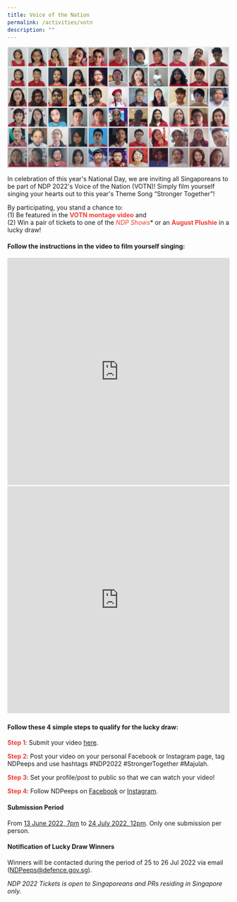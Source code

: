 ```yaml
---
title: Voice of the Nation
permalink: /activities/votn
description: ""
---
```

![](/images/votn_montage.jpg)

In celebration of this year's National Day, we are inviting all Singaporeans to be part of NDP 2022's Voice of the Nation (VOTN)! Simply film yourself singing your hearts out to this year's Theme Song “Stronger Together”!

By participating, you stand a chance to: 
<br>(1) Be featured in the **<font color="#ee3e35">VOTN montage video</font>** and 
<br>(2) Win a pair of tickets to one of the **<font color="#ee3e35">NDP Shows*</font>** or an **<font color="#ee3e35">August Plushie</font>** in a lucky draw!

#### Follow the instructions in the video to film yourself singing:

<iframe width="100%" frameborder="0" height="515" src="https://www.youtube.com/embed/IScTJbj_6kc" title="VOTN Instructions" frameborder="0" allowfullscreen></iframe>

<iframe width="100%" frameborder="0" height="515" src="https://www.youtube.com/embed/IScTJbj_6kc" title="NDP" frameborder="0" allowfullscreen></iframe>

#### Follow these 4 simple steps to qualify for the lucky draw:
**<font color="#ee3e35">Step 1</font>**: Submit your video <a href="https://unearthedproductions.com.sg/ndp-2022-votn/" target="_blank">here</a>.

**<font color="#ee3e35">Step 2</font>**: Post your video on your personal Facebook or Instagram page, tag NDPeeps and use hashtags #NDP2022 #StrongerTogether #Majulah.

**<font color="#ee3e35">Step 3</font>**: Set your profile/post to public so that we can watch your video!

**<font color="#ee3e35">Step 4</font>**: Follow NDPeeps on <a href="https://www.facebook.com/NDPeeps" target="_blank">Facebook</a> or <a href="https://www.instagram.com/ndpeeps/?hl=en" target="_blank">Instagram</a>.


#### Submission Period
From <u>13 June 2022, 7pm</u> to <u>24 July 2022, 12pm</u>. Only one submission per person. 

#### Notification of Lucky Draw Winners 

Winners will be contacted during the period of 25 to 26 Jul 2022 via email ([NDPeeps@defence.gov.sg](#)).

*NDP 2022 Tickets is open to Singaporeans and PRs residing in Singapore only.*